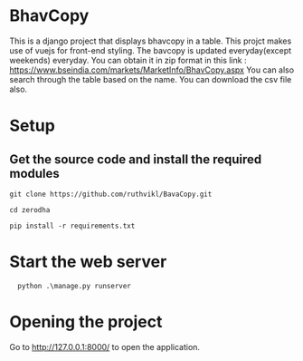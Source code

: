 # BhavCopy
This is a django project that displays bhavcopy in  a table. This projct makes use of vuejs for front-end styling. The bavcopy is updated everyday(except weekends) everyday.
You can obtain it in zip format in this link : https://www.bseindia.com/markets/MarketInfo/BhavCopy.aspx
You can also search through the table based on the name. You can download the csv file also.
# Setup
## Get the source code and install the required modules
```
git clone https://github.com/ruthvikl/BavaCopy.git

cd zerodha

pip install -r requirements.txt
```
# Start the web server
```
  python .\manage.py runserver
```
# Opening the project

  Go to http://127.0.0.1:8000/ to open the application.

